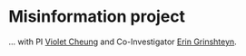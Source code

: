 # Misinformation project

... with PI [Violet Cheung](https://www.usfca.edu/faculty/violet-cheung) and Co-Investigator [Erin Grinshteyn](https://www.usfca.edu/faculty/erin-grinshteyn).
